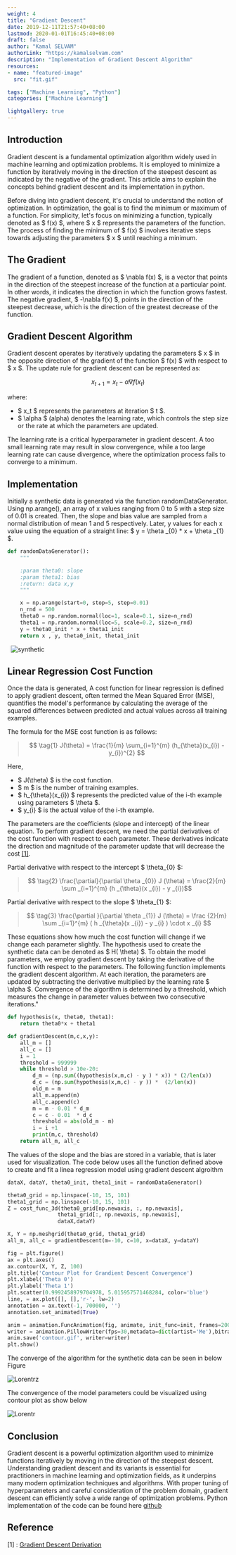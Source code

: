 ```yaml
---
weight: 4
title: "Gradient Descent"
date: 2019-12-11T21:57:40+08:00
lastmod: 2020-01-01T16:45:40+08:00
draft: false
author: "Kamal SELVAM"
authorLink: "https://kamalselvam.com"
description: "Implementation of Gradient Descent Algorithm"
resources:
- name: "featured-image"
  src: "fit.gif"

tags: ["Machine Learning", "Python"]
categories: ["Machine Learning"]

lightgallery: true
---
```



## Introduction
Gradient descent is a fundamental optimization algorithm widely used in machine learning and optimization problems. It is employed to minimize a function by iteratively moving in the direction of the steepest descent as indicated by the negative of the gradient. This article aims to explain the concepts behind gradient descent and its implementation in python.

Before diving into gradient descent, it's crucial to understand the notion of optimization. In optimization, the goal is to find the minimum or maximum of a function. For simplicity, let's focus on minimizing a function, typically denoted as $ f(x) $, where $ x $ represents the parameters of the function. The process of finding the minimum of $  f(x)  $ involves iterative steps towards adjusting the parameters $  x  $ until reaching a minimum.

## The Gradient

The gradient of a function, denoted as $ \nabla f(x) $, is a vector that points in the direction of the steepest increase of the function at a particular point. In other words, it indicates the direction in which the function grows fastest. The negative gradient, $ -\nabla f(x) $, points in the direction of the steepest decrease, which is the direction of the greatest decrease of the function.

## Gradient Descent Algorithm

Gradient descent operates by iteratively updating the parameters $ x $ in the opposite direction of the gradient of the function $ f(x) $ with respect to $ x $. The update rule for gradient descent can be represented as:

$$  x_{t+1} = x_t - \alpha \nabla f(x_t)  $$

where:
- $  x_t  $ represents the parameters at iteration $  t  $.
- $  \alpha $ (alpha) denotes the learning rate, which controls the step size or the rate at which the parameters are updated.

The learning rate is a critical hyperparameter in gradient descent. A too small learning rate may result in slow convergence, while a too large learning rate can cause divergence, where the optimization process fails to converge to a minimum.

## Implementation 

Initially a synthetic data is generated via the function randomDataGenerator. Using np.arange(), an array of x values ranging from 0 to 5 with a step size of 0.01 is created. Then, the slope and bias value are sampled from a normal distribution of mean 1 and 5 respectively. Later, y values for each x value using the equation of a straight line: $ y = \theta _{0} * x + \theta _{1} $.


```python 
def randomDataGenerator():
    """

    :param theta0: slope
    :param theta1: bias
    :return: data x,y
    """

    x = np.arange(start=0, stop=5, step=0.01)
    n_rnd = 500
    theta0 = np.random.normal(loc=1, scale=0.1, size=n_rnd)
    theta1 = np.random.normal(loc=5, scale=0.2, size=n_rnd)
    y = theta0_init * x + theta1_init
    return x , y, theta0_init, theta1_init

```

&nbsp;
![synthetic](synthetic.png " Figure 1: Synthetic data generated using $ y = \theta _{0} * x + \theta _{1} $ ")


## Linear Regression Cost Function

Once the data is generated, A cost function for linear regression is defined to apply gradient descent, often termed the Mean Squared Error (MSE), quantifies the model's performance by calculating the average of the squared differences between predicted and actual values across all training examples.

The formula for the MSE cost function is as follows:

> $$ \tag{1} J(\theta) = \frac{1}{m} \sum_{i=1}^{m} (h_{\theta}(x_{i}) - y_{i})^{2} $$

Here, 
- $ J(\theta) $ is the cost function.
- $ m $ is the number of training examples.
- $ h_{\theta}(x_{i}) $ represents the predicted value of the i-th example using parameters $  \theta $.
- $ y_{i} $ is the actual value of the i-th example.

The parameters are the coefficients (slope and intercept) of the linear equation. To perform gradient descent, we need the partial derivatives of the cost function with respect to each parameter. These derivatives indicate the direction and magnitude of the parameter update that will decrease the cost [[1]](#1).

Partial derivative with respect to the intercept $ \theta_{0} $:

> $$ \tag{2} \frac{\partial}{\partial \theta _{0}} J (\theta) = \frac{2}{m} \sum _{i=1}^{m} (h _{\theta}(x _{i}) - y _{i})$$

Partial derivative with respect to the slope $ \theta_{1} $:
> $$ \tag{3} \frac{\partial }{\partial \theta _{1}}  J (\theta) = \frac {2}{m} \sum _{i=1}^{m} ( h _{\theta}(x _{i}) - y _{i} )  \cdot x _{i} $$

These equations show how much the cost function will change if we change each parameter slightly. The hypothesis used to create the synthetic data can be denoted as $ H( \theta)  $. To obtain the model parameters, we employ gradient descent by taking the derivative of the function with respect to the parameters. The following function implements the gradient descent algorithm. At each iteration, the parameters are updated by subtracting the derivative multiplied by the learning rate $ \alpha $. Convergence of the algorithm is determined by a threshold, which measures the change in parameter values between two consecutive iterations."

```python 
def hypothesis(x, theta0, theta1):
    return theta0*x + theta1

def gradientDescent(m,c,x,y):
    all_m = []
    all_c = []
    i = 1
    threshold = 999999
    while threshold > 10e-20:
        d_m = (np.sum((hypothesis(x,m,c) - y ) * x)) * (2/len(x))
        d_c = (np.sum(hypothesis(x,m,c) - y )) *  (2/len(x))
        old_m = m
        all_m.append(m)
        all_c.append(c)
        m = m - 0.01 * d_m
        c = c - 0.01  * d_c
        threshold = abs(old_m - m)
        i = i +1
        print(m,c, threshold)
    return all_m, all_c
```

The values of the slope and the bias are stored in a variable, that is later used for visualization. The code below uses all the function defined above to create and fit a linea regression model using gradient descent algroithm 

```python 
dataX, dataY, theta0_init, theta1_init = randomDataGenerator()

theta0_grid = np.linspace(-10, 15, 101)
theta1_grid = np.linspace(-10, 15, 101)
Z = cost_func_3d(theta0_grid[np.newaxis, :, np.newaxis],
                theta1_grid[:, np.newaxis, np.newaxis],
                dataX,dataY)

X, Y = np.meshgrid(theta0_grid, theta1_grid)
all_m, all_c = gradientDescent(m=-10, c=10, x=dataX, y=dataY)

fig = plt.figure()
ax = plt.axes()
ax.contour(X, Y, Z, 100)
plt.title('Contour Plot for Grandient Descent Convergence')
plt.xlabel('Theta 0')
plt.ylabel('Theta 1')
plt.scatter(0.9992458979704978, 5.015957571468284, color='blue')
line, = ax.plot([], [],'r-', lw=2)
annotation = ax.text(-1, 700000, '')
annotation.set_animated(True)

anim = animation.FuncAnimation(fig, animate, init_func=init, frames=2000, interval=1, blit=True)
writer = animation.PillowWriter(fps=30,metadata=dict(artist='Me'),bitrate=1800)
anim.save('contour.gif', writer=writer) 
plt.show()
```
The converge of the algorithm for the synthetic data can be seen in below Figure 

![Lorentrz](fit.gif " Figure 3: Convergence of gradient descent algorithm on the synthetic data")


The convergence of the model parameters could be visualized using contour plot as show below 

![Lorentr](scatter.gif " Figure 3: Countor plot converegence of model parameters")

## Conclusion

Gradient descent is a powerful optimization algorithm used to minimize functions iteratively by moving in the direction of the steepest descent. Understanding gradient descent and its variants is essential for practitioners in machine learning and optimization fields, as it underpins many modern optimization techniques and algorithms. With proper tuning of hyperparameters and careful consideration of the problem domain, gradient descent can efficiently solve a wide range of optimization problems. Python implementation of the code can be found here [github](https://github.com/kamalbowselvam/VisualGradientDescent)


## Reference

<a id="1">[1]</a> : [Gradient Descent Derivation](https://mccormickml.com/2014/03/04/gradient-descent-derivation/)
